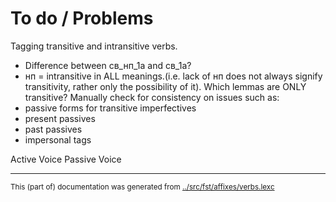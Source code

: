 To do / Problems
================
Tagging transitive and intransitive verbs.
- Difference between св_нп_1a and св_1a?
- нп = intransitive in ALL meanings.(i.e. lack of нп does not always signify transitivity, rather only the possibility of it). Which lemmas are ONLY transitive?
Manually check for consistency on issues such as:
- passive forms for transitive imperfectives
- present passives
- past passives
- impersonal tags































































































































































































































































































































































































































































































































































































































































































































































































Active Voice
Passive Voice


























































































































































































































































































































































































































































































































































































































































































* * *
<small>This (part of) documentation was generated from [../src/fst/affixes/verbs.lexc](http://github.com/giellalt/lang-rus/blob/main/../src/fst/affixes/verbs.lexc)</small>